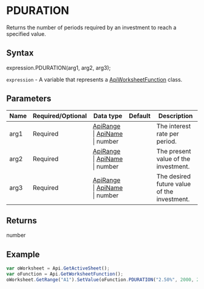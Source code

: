 # PDURATION

Returns the number of periods required by an investment to reach a specified value.

## Syntax

expression.PDURATION(arg1, arg2, arg3);

`expression` - A variable that represents a [ApiWorksheetFunction](../ApiWorksheetFunction.md) class.

## Parameters

| **Name** | **Required/Optional** | **Data type** | **Default** | **Description** |
| ------------- | ------------- | ------------- | ------------- | ------------- |
| arg1 | Required | [ApiRange](../../ApiRange/ApiRange.md) &#124; [ApiName](../../ApiName/ApiName.md) &#124; number |  | The interest rate per period. |
| arg2 | Required | [ApiRange](../../ApiRange/ApiRange.md) &#124; [ApiName](../../ApiName/ApiName.md) &#124; number |  | The present value of the investment. |
| arg3 | Required | [ApiRange](../../ApiRange/ApiRange.md) &#124; [ApiName](../../ApiName/ApiName.md) &#124; number |  | The desired future value of the investment. |

## Returns

number

## Example



```javascript
var oWorksheet = Api.GetActiveSheet();
var oFunction = Api.GetWorksheetFunction();
oWorksheet.GetRange("A1").SetValue(oFunction.PDURATION("2.50%", 2000, 2200));
```
